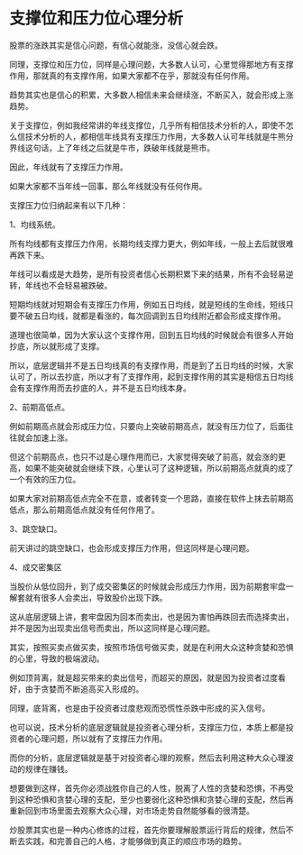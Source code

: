 # 支撑位和压力位心理分析

股票的涨跌其实是信心问题，有信心就能涨，没信心就会跌。

同理，支撑位和压力位，同样是心理问题，大多数人认可，心里觉得那地方有支撑作用，那就真的有支撑作用，如果大家都不在乎，那就没有任何作用。

趋势其实也是信心的积累，大多数人相信未来会继续涨，不断买入，就会形成上涨趋势。

关于支撑位，例如我经常讲的年线支撑位，几乎所有相信技术分析的人，即使不怎么信技术分析的人，都相信年线具有支撑压力作用，大多数人认可年线就是牛熊分界线这句话，上了年线之后就是牛市，跌破年线就是熊市。

因此，年线就有了支撑压力作用。

如果大家都不当年线一回事，那么年线就没有任何作用。

支撑压力位归纳起来有以下几种：

1、均线系统。

所有均线都有支撑压力作用，长期均线支撑力更大，例如年线，一般上去后就很难再跌下来。

年线可以看成是大趋势，是所有投资者信心长期积累下来的结果，所有不会轻易逆转，年线也不会轻易被跌破。

短期均线就对短期会有支撑压力作用，例如五日均线，就是短线的生命线，短线只要不破五日均线，就都是看涨的，每次回调到五日均线附近都会形成支撑作用。

道理也很简单，因为大家认这个支撑作用，回到五日均线的时候就会有很多人开始抄底，所以就形成了支撑。

所以，底层逻辑并不是五日均线真的有支撑作用，而是到了五日均线的时候，大家认可了，所以去抄底，所以才有了支撑作用，起到支撑作用的其实是相信五日均线会有支撑作用而去抄底的人，并不是五日均线本身。

2、前期高低点。

例如前期高点就会形成压力位，只要向上突破前期高点，就没有压力位了，后面往往就会加速上涨。

但这个前期高点，也只不过是心理作用而已，大家觉得突破了前高，就会涨的更高，如果不能突破就会继续下跌，心里认可了这种逻辑，所以前期高点就真的成了一个有效的压力位。

如果大家对前期高低点完全不在意，或者转变一个思路，直接在软件上抹去前期高低点，那么前期高低点就没有任何作用了。

3、跳空缺口。

前天讲过的跳空缺口，也会形成支撑压力作用，但这同样是心理问题。

4、成交密集区

当股价从低位回升，到了成交密集区的时候就会形成压力作用，因为前期套牢盘一解套就有很多人会卖出，导致股价出现下跌。

这从底层逻辑上讲，套牢盘因为回本而卖出，也是因为害怕再跌回去而选择卖出，并不是因为出现卖出信号而卖出，所以这同样是心理问题。

其实，按照买卖点做买卖，按照市场信号做买卖，就是在利用大众这种贪婪和恐惧的心里，导致的极端波动。

例如顶背离，就是超买带来的卖出信号，而超买的原因，就是因为投资者过度看好，由于贪婪而不断追高买入形成的。

同理，底背离，也是由于投资者过度悲观而恐慌性杀跌中形成的买入信号。

也可以说，技术分析的底层逻辑就是投资者心理分析，支撑压力位，本质上都是投资者的心理问题，所以就有了支撑压力作用。

而你的分析，底层逻辑就是基于对投资者心理的观察，然后去利用这种大众心理波动的规律在赚钱。

想要做到这样，首先你必须战胜你自己的人性，脱离了人性的贪婪和恐惧，不再受到这种恐惧和贪婪心理的支配，至少也要弱化这种恐惧和贪婪心理的支配，然后再重新回到市场里面去观察大众心理，对市场走势自然能够看的很清楚。

炒股票其实也是一种内心修炼的过程，首先你要理解股票运行背后的规律，然后不断去实践，和完善自己的人格，才能够做到真正的顺应市场的趋势。